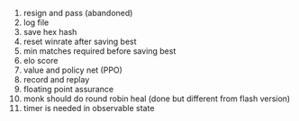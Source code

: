 1. resign and pass (abandoned)
2. log file
3. save hex hash
4. reset winrate after saving best
5. min matches required before saving best
6. elo score
7. value and policy net (PPO)
8. record and replay
9. floating point assurance
10. monk should do round robin heal (done but different from flash version)
11. timer is needed in observable state
